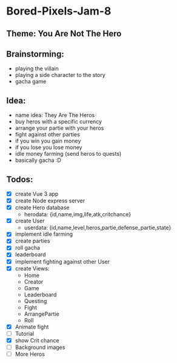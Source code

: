 # Bored-Pixels-Jam-8

## Theme: You Are Not The Hero

## Brainstorming:

-   playing the villain
-   playing a side character to the story
-   gacha game

## Idea:

-   name idea: They Are The Heros
-   buy heros with a specific currency
-   arrange your partie with your heros
-   fight against other parties
-   if you win you gain money
-   if you lose you lose money
-   idle money farming (send heros to quests)
-   basically gacha :D

## Todos:

-   [x] create Vue 3 app
-   [x] create Node express server
-   [x] create Hero database
    -   herodata: {id,name,img,life,atk,critchance}
-   [x] create User
    -   userdata: {id,name,level,heros,partie,defense_partie,state}
-   [x] implement idle farming
-   [x] create parties
-   [x] roll gacha
-   [x] leaderboard
-   [x] implement fighting against other User
-   [x] create Views:
    -   Home
    -   Creator
    -   Game
    -   Leaderboard
    -   Questing
    -   Fight
    -   ArrangePartie
    -   Roll
-   [x] Animate fight
-   [ ] Tutorial
-   [x] show Crit chance
-   [ ] Background images
-   [ ] More Heros
